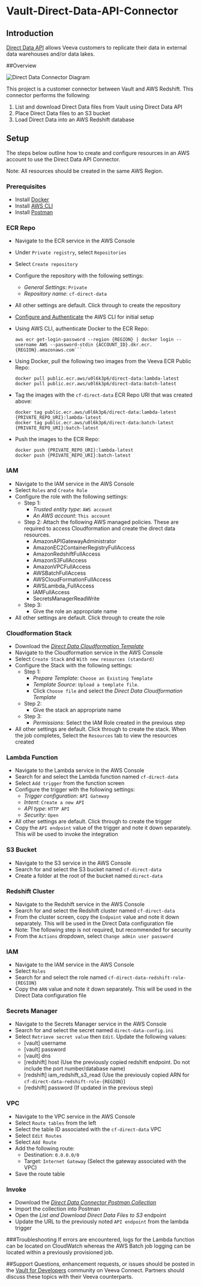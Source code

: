 # Vault-Direct-Data-API-Connector



## Introduction
[Direct Data API](https://developer.veevavault.com/directdata) allows Veeva customers to replicate their data in external data warehouses and/or data lakes. 

##Overview

![Direct Data Connector Diagram](https://github.com/veeva/Vault-Direct-Data-API-Connector/blob/2e30807073334e9da71cf4331263935c09ad86af/Direct%20Data%20API%20Connector.png)

This project is a customer connector between Vault and AWS Redshift. This connector performs the following:
1. List and download Direct Data files from Vault using Direct Data API
2. Place Direct Data files to an S3 bucket
3. Load Direct Data into an AWS Redshift database


## Setup

The steps below outline how to create and configure resources in an AWS account to use the Direct Data API Connector.

Note: All resources should be created in the same AWS Region.

### Prerequisites

* Install [Docker](https://docs.docker.com/get-docker/)
* Install [AWS CLI](https://docs.aws.amazon.com/cli/latest/userguide/getting-started-install.html)
* Install [Postman](https://www.postman.com/downloads/)

### ECR Repo

* Navigate to the ECR service in the AWS Console
* Under `Private registry`, select `Repositories`
* Select `Create repository`
* Configure the repository with the following settings:
  * _General Settings_: `Private`
  * _Repository name_: `cf-direct-data`
* All other settings are default. Click through to create the repository

* [Configure and Authenticate](https://docs.aws.amazon.com/cli/latest/userguide/cli-chap-configure.html) the AWS CLI for initial setup
* Using AWS CLI, authenticate Docker to the ECR Repo:
  ```
  aws ecr get-login-password --region {REGION} | docker login --username AWS --password-stdin {ACCOUNT_ID}.dkr.ecr.{REGION}.amazonaws.com```
* Using Docker, pull the following two images from the Veeva ECR Public Repo:
  ```
  docker pull public.ecr.aws/u0l6k3p6/direct-data:lambda-latest
  docker pull public.ecr.aws/u0l6k3p6/direct-data:batch-latest
  ```
  
* Tag the images with the `cf-direct-data` ECR Repo URI that was created above:
  ```
  docker tag public.ecr.aws/u0l6k3p6/direct-data:lambda-latest {PRIVATE_REPO_URI}:lambda-latest
  docker tag public.ecr.aws/u0l6k3p6/direct-data:batch-latest {PRIVATE_REPO_URI}:batch-latest
  ```
* Push the images to the ECR Repo:
  ```
  docker push {PRIVATE_REPO_URI}:lambda-latest
  docker push {PRIVATE_REPO_URI}:batch-latest
  ```
  
### IAM
* Navigate to the IAM service in the AWS Console
* Select `Roles` and `Create Role`
* Configure the role with the following settings:
  * Step 1: 
    * _Trusted entity type_: `AWS account`
    * _An AWS account_: `This account`
  * Step 2: Attach the following AWS managed policies. These are required to access Cloudformation and create the direct data resources.
    * AmazonAPIGatewayAdministrator
    * AmazonEC2ContainerRegistryFullAccess
    * AmazonRedshiftFullAccess
    * AmazonS3FullAccess
    * AmazonVPCFullAccess
    * AWSBatchFullAccess
    * AWSCloudFormationFullAccess
    * AWSLambda_FullAccess
    * IAMFullAccess
    * SecretsManagerReadWrite
  * Step 3:
    * Give the role an appropriate name
* All other settings are default. Click through to create the role

### Cloudformation Stack
* Download the [*Direct Data Cloudformation Template*](https://github.com/veeva/Vault-Direct-Data-API-Connector/blob/f56075ceebeda94d4867dfa41c22a1c15f95ad34/CloudFormationDirectDataTemplateLatest.yaml)
* Navigate to the Cloudformation service in the AWS Console
* Select `Create Stack` and `With new resources (standard)`
* Configure the Stack with the following settings:
  * Step 1: 
    * _Prepare Template_: `Choose an Existing Template`
    * _Template Source_: `Upload a template file`. 
    * Click `Choose file` and select the _Direct Data Cloudformation Template_  
  * Step 2: 
    * Give the stack an appropriate name
  * Step 3:
    * _Permissions_: Select the IAM Role created in the previous step
* All other settings are default. Click through to create the stack. When the job completes, Select the `Resources` tab to view the resources created

### Lambda Function
* Navigate to the Lambda service in the AWS Console
* Search for and select the Lambda function named `cf-direct-data`
* Select `Add trigger` from the function screen
* Configure the trigger with the following settings:
  * _Trigger configuration_: `API Gateway`
  * _Intent_: `Create a new API`
  * _API type_: `HTTP API`
  * _Security_: `Open`
* All other settings are default. Click through to create the trigger
* Copy the `API endpoint` value of the trigger and note it down separately. This will be used to invoke the integration

### S3 Bucket
* Navigate to the S3 service in the AWS Console
* Search for and select the S3 bucket named `cf-direct-data`
* Create a folder at the root of the bucket named `direct-data`

### Redshift Cluster
* Navigate to the Redshift service in the AWS Console
* Search for and select the Redshift cluster named `cf-direct-data`
* From the cluster screen, copy the `Endpoint` value and note it down separately. This will be used in the Direct Data configuration file
* Note: The following step is not required, but recommended for security
* From the `Actions` dropdown, select `Change admin user password`

### IAM
* Navigate to the IAM service in the AWS Console
* Select `Roles`
* Search for and select the role named `cf-direct-data-redshift-role-{REGION}`
* Copy the `ARN` value and note it down separately. This will be used in the Direct Data configuration file

### Secrets Manager
* Navigate to the Secrets Manager service in the AWS Console
* Search for and select the secret named `direct-data-config.ini`
* Select `Retrieve secret value` then `Edit`. Update the following values:
  * [vault] username
  * [vault] password
  * [vault] dns
  * [redshift] host (Use the previously copied redshift endpoint. Do not include the port number/database name)
  * [redshift] iam_redshift_s3_read (Use the previously copied ARN for `cf-direct-data-redshift-role-{REGION}`)
  * [redshift] password (If updated in the previous step)

### VPC
* Navigate to the VPC service in the AWS Console
* Select `Route tables` from the left
* Select the table ID associated with the `cf-direct-data` VPC
* Select `Edit Routes`
* Select `Add Route`
* Add the following route:
  * Destination: `0.0.0.0/0`
  * Target: `Internet Gateway` (Select the gateway associated with the VPC)
* Save the route table

### Invoke
* Download the [*Direct Data Connector Postman Collection*](https://github.com/veeva/Vault-Direct-Data-API-Connector/blob/f56075ceebeda94d4867dfa41c22a1c15f95ad34/Public%20Direct%20Data%20Lambda%20API.postman_collection.json)
* Import the collection into Postman
* Open the _List and Download Direct Data Files to S3_ endpoint
* Update the URL to the previously noted `API endpoint` from the lambda trigger 

###Troubleshooting
If errors are encountered, logs for the Lambda function can be located on CloudWatch whereas the AWS Batch job logging can be located within a previously provisioned job. 

##Support
Questions, enhancement requests, or issues should be posted in the [Vault for Developers](https://veevaconnect.com/communities/ATeJ3k8lgAA/posts) community on Veeva Connect. 
Partners should discuss these topics with their Veeva counterparts. 